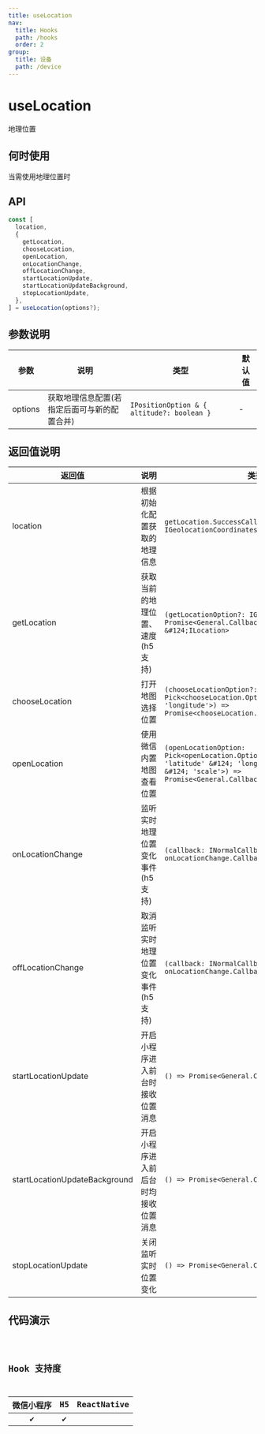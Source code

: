 ```yaml
---
title: useLocation
nav:
  title: Hooks
  path: /hooks
  order: 2
group:
  title: 设备
  path: /device
---
```


# useLocation

地理位置

## 何时使用

当需使用地理位置时

## API

```jsx | pure
const [
  location,
  {
    getLocation,
    chooseLocation,
    openLocation,
    onLocationChange,
    offLocationChange,
    startLocationUpdate,
    startLocationUpdateBackground,
    stopLocationUpdate,
  },
] = useLocation(options?);
```

## 参数说明

| 参数    | 说明                                         | 类型                                       | 默认值 |
| ------- | -------------------------------------------- | ------------------------------------------ | ------ |
| options | 获取地理信息配置(若指定后面可与新的配置合并) | `IPositionOption & { altitude?: boolean }` | -      |

## 返回值说明

| 返回值                        | 说明                                  | 类型                                                                                                                                                             |
| ----------------------------- | ------------------------------------- | ---------------------------------------------------------------------------------------------------------------------------------------------------------------- |
| location                      | 根据初始化配置获取的地理信息          | `getLocation.SuccessCallbackResult &#124; IGeolocationCoordinates &#124; undefined`                                                                              |
| getLocation                   | 获取当前的地理位置、速度(h5 支持)     | `(getLocationOption?: IGetLocationOption) => Promise<General.CallbackResult &#124;ILocation>`                                                                    |
| chooseLocation                | 打开地图选择位置                      | `(chooseLocationOption?: Pick<chooseLocation.Option, 'latitude' &#124; 'longitude'>) => Promise<chooseLocation.SuccessCallbackResult>`                           |
| openLocation                  | 使用微信内置地图查看位置              | `(openLocationOption: Pick<openLocation.Option,'address' &#124; 'latitude' &#124; 'longitude' &#124; 'name' &#124; 'scale'>) => Promise<General.CallbackResult>` |
| onLocationChange              | 监听实时地理位置变化事件(h5 支持)     | `(callback: INormalCallback &#124; onLocationChange.Callback) => void`                                                                                           |
| offLocationChange             | 取消监听实时地理位置变化事件(h5 支持) | `(callback: INormalCallback &#124; onLocationChange.Callback) => void`                                                                                           |
| startLocationUpdate           | 开启小程序进入前台时接收位置消息      | `() => Promise<General.CallbackResult>`                                                                                                                          |
| startLocationUpdateBackground | 开启小程序进入前后台时均接收位置消息  | `() => Promise<General.CallbackResult>`                                                                                                                          |
| stopLocationUpdate            | 关闭监听实时位置变化                  | `() => Promise<General.CallbackResult>`                                                                                                                          |

## 代码演示

<code src="@pages/useLocation" />

## Hook 支持度

| 微信小程序 | H5  | ReactNative |
| :--------: | :-: | :---------: |
|     ✔️     | ✔️  |             |
